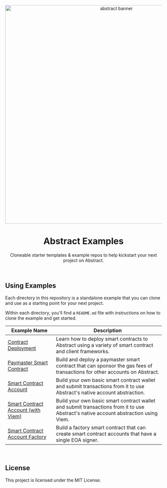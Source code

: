 <div align="center">
    <img src="https://mintlify.s3-us-west-1.amazonaws.com/abstract/images/Block.svg" width="700px" alt="abstract banner"/>
    <br />
    <h1>Abstract Examples</h1>
    <p align="center">Cloneable starter templates & example repos to help kickstart your next project on Abstract.
</div>

<br/>

## Using Examples

Each directory in this repository is a standalone example that you can clone and use as a starting point for your next project.

Within each directory, you'll find a `README.md` file with instructions on how to clone the example and get started.

| Example Name                                                                                                                 | Description                                                                                                                         |
| ---------------------------------------------------------------------------------------------------------------------------- | ----------------------------------------------------------------------------------------------------------------------------------- |
| [Contract Deployment](https://github.com/Abstract-Foundation/examples/tree/main/contract-deployment)                         | Learn how to deploy smart contracts to Abstract using a variety of smart contract and client frameworks.                            |
| [Paymaster Smart Contract](https://github.com/Abstract-Foundation/examples/tree/main/paymasters)                             | Build and deploy a paymaster smart contract that can sponsor the gas fees of transactions for other accounts on Abstract.           |
| [Smart Contract Account](https://github.com/Abstract-Foundation/examples/tree/main/smart-contract-accounts)                  | Build your own basic smart contract wallet and submit transactions from it to use Abstract's native account abstraction.            |
| [Smart Contract Account (with Viem)](https://github.com/Abstract-Foundation/examples/tree/main/smart-contract-accounts-viem) | Build your own basic smart contract wallet and submit transactions from it to use Abstract's native account abstraction using Viem. |
| [Smart Contract Account Factory](https://github.com/Abstract-Foundation/examples/tree/main/smart-contract-accounts-factory)  | Build a factory smart contract that can create smart contract accounts that have a single EOA signer.                               |

<br/>

## License

This project is licensed under the MIT License.

